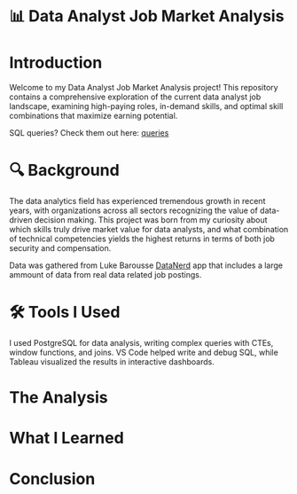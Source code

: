# 📊 Data Analyst Job Market Analysis
# Introduction
Welcome to my Data Analyst Job Market Analysis project! This repository contains a comprehensive exploration of the current data analyst job landscape, examining high-paying roles, in-demand skills, and optimal skill combinations that maximize earning potential.

SQL queries? Check them out here: [queries](/project_sql/queries/)
# 🔍 Background
The data analytics field has experienced tremendous growth in recent years, with organizations across all sectors recognizing the value of data-driven decision making. This project was born from my curiosity about which skills truly drive market value for data analysts, and what combination of technical competencies yields the highest returns in terms of both job security and compensation.

Data was gathered from Luke Barousse [DataNerd](https://datanerd.tech/) app that includes a large ammount of data from real data related job postings.
# 🛠️ Tools I Used
I used PostgreSQL for data analysis, writing complex queries with CTEs, window functions, and joins. VS Code helped write and debug SQL, while Tableau visualized the results in interactive dashboards.
# The Analysis
# What I Learned
# Conclusion
